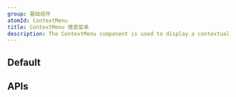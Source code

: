 ```yaml
---
group: 基础组件
atomId: ContextMenu
title: ContextMenu 情景菜单
description: The ContextMenu component is used to display a contextual menu. It is triggered by a right-click or long-press event and can contain a list of MenuItem components. The menu can be nested within other menus and will adjust its position based on available space. Users can interact with the menu using their mouse, keyboard, or touch screen. The component also supports the rendering of dividers between menu items.
---
```


## Default

<code src="./demos/index.tsx" center></code>

## APIs

<API></API>
